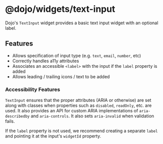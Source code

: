 # @dojo/widgets/text-input

Dojo's `TextInput` widget provides a basic text input widget with an optional label.

## Features

- Allows specification of input type (e.g. `text`, `email`, `number`, etc)
- Correctly handles a11y attributes
- Associates an accessible `<label>` with the input if the `label` property is added
- Allows leading / trailing icons / text to be added

### Accessibility Features

`TextInput` ensures that the proper attributes (ARIA or otherwise) are set along with classes when properties such as `disabled`, `readOnly`, etc. are used. It also provides an API for custom ARIA implementations of `aria-describedby` and `aria-controls`. It also sets `aria-invalid` when validation fails.

If the `label` property is not used, we recommend creating a separate `label` and pointing it at the input's `widgetId` property.

